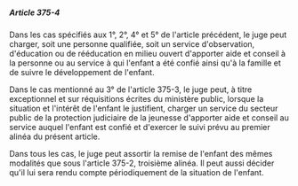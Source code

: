 ##### Article 375-4

Dans les cas spécifiés aux 1°, 2°, 4° et 5° de l'article précédent, le juge peut charger, soit une personne qualifiée, soit un service d'observation, d'éducation ou de rééducation en milieu ouvert d'apporter aide et conseil à la personne ou au service à qui l'enfant a été confié ainsi qu'à la famille et de suivre le développement de l'enfant.

Dans le cas mentionné au 3° de l'article 375-3, le juge peut, à titre exceptionnel et sur réquisitions écrites du ministère public, lorsque la situation et l'intérêt de l'enfant le justifient, charger un service du secteur public de la protection judiciaire de la jeunesse d'apporter aide et conseil au service auquel l'enfant est confié et d'exercer le suivi prévu au premier alinéa du présent article.

Dans tous les cas, le juge peut assortir la remise de l'enfant des mêmes modalités que sous l'article 375-2, troisième alinéa. Il peut aussi décider qu'il lui sera rendu compte périodiquement de la situation de l'enfant.


